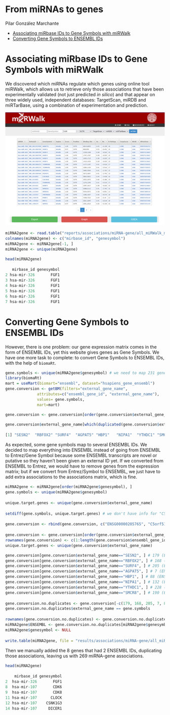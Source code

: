 From miRNAs to genes
================
Pilar González Marchante

-   <a href="#associating-mirbase-ids-to-gene-symbols-with-mirwalk"
    id="toc-associating-mirbase-ids-to-gene-symbols-with-mirwalk">Associating
    miRbase IDs to Gene Symbols with miRWalk</a>
-   <a href="#converting-gene-symbols-to-ensembl-ids"
    id="toc-converting-gene-symbols-to-ensembl-ids">Converting Gene Symbols
    to ENSEMBL IDs</a>

# Associating miRbase IDs to Gene Symbols with miRWalk

We discovered which miRNAs regulate which genes using online tool
miRWalk, which allows us to retrieve only those associations that have
been experimentally validated (not just predicted *in silico*) and that
appear on three widely used, independent databases: TargetScan, miRDB
and miRTarBase, using a combination of experimentation and prediction.

![](miRWalk.png)

``` r
miRNA2gene <- read.table("reports/associations/miRNA-gene/all_miRWalk_miRNA_Targets.txt")
colnames(miRNA2gene) <- c("mirbase_id", "genesymbol")
miRNA2gene <- miRNA2gene[-1, ]
miRNA2gene <- unique(miRNA2gene)
```

``` r
head(miRNA2gene)

   mirbase_id genesymbol
2 hsa-mir-326       FGF1
3 hsa-mir-326       FGF1
4 hsa-mir-326       FGF1
5 hsa-mir-326       FGF1
6 hsa-mir-326       FGF1
7 hsa-mir-326       FGF1
```

# Converting Gene Symbols to ENSEMBL IDs

However, there is one problem: our gene expression matrix comes in the
form of ENSEMBL IDs, yet this website gives genes as Gene Symbols. We
have one more task to complete: to convert Gene Symbols to ENSEMBL IDs,
with the help of `biomaRt`.

``` r
gene.symbols <- unique(miRNA2gene$genesymbol) # we need to map 231 genes
library(biomaRt)
mart = useMart(biomart="ensembl", dataset="hsapiens_gene_ensembl")
gene.conversion <- getBM(filters="external_gene_name",
              attributes=c("ensembl_gene_id", "external_gene_name"), 
              values= gene.symbols,
              mart=mart)
```

``` r
gene.conversion <- gene.conversion[order(gene.conversion$external_gene_name), ]
```

``` r
gene.conversion$external_gene_name[which(duplicated(gene.conversion$external_gene_name))]

[1] "SESN2"  "RBFOX2" "SURF4"  "AGPAT5" "HBP1"   "NIPA1"  "YTHDC1" "SMCR8" 
```

As expected, some gene symbols map to several ENSEMBL IDs. We decided to
map everything into ENSEMBL instead of going from ENSEMBL to Entrez/Gene
Symbol because some ENSEMBL transcripts are novel or putative so they
haven’t been given an external ID yet. If we converted from ENSEMBL to
Entrez, we would have to remove genes from the expression matrix; but if
we convert from Entrez/Symbol to ENSEMBL, we just have to add extra
associations to the associations matrix, which is fine.

``` r
miRNA2gene <- miRNA2gene[order(miRNA2gene$genesymbol), ]
gene.symbols <- unique(miRNA2gene$genesymbol)

unique.target.genes <- unique(gene.conversion$external_gene_name)

setdiff(gene.symbols, unique.target.genes) # we don't have info for "C5orf51" but this is because it's a synonym for RIMOC1, so we will have to manually add ENSG00000205765

gene.conversion <- rbind(gene.conversion, c("ENSG00000205765", "C5orf51"))

gene.conversion <- gene.conversion[order(gene.conversion$external_gene_name), ]
rownames(gene.conversion) <- c(1:length(gene.conversion$ensembl_gene_id))
unique.target.genes <- unique(gene.conversion$external_gene_name)
```

``` r
gene.conversion[gene.conversion$external_gene_name=="SESN2", ] # 179 (ENSG00000285069), 180 (ENSG00000130766)
gene.conversion[gene.conversion$external_gene_name=="RBFOX2", ] # 168 (ENSG00000277564), 169 (ENSG00000100320)
gene.conversion[gene.conversion$external_gene_name=="SURF4", ] # 205 (ENSG00000280951), 206 (ENSG00000148248)
gene.conversion[gene.conversion$external_gene_name=="AGPAT5", ] # 7 (ENSG00000284980), 8 (ENSG00000155189)
gene.conversion[gene.conversion$external_gene_name=="HBP1", ] # 88 (ENSG00000283847), 89 (ENSG00000105856)
gene.conversion[gene.conversion$external_gene_name=="NIPA1", ] # 132 (ENSG00000288478), 133 (ENSG00000170113)
gene.conversion[gene.conversion$external_gene_name=="YTHDC1", ] # 228 (ENSG00000275272), 229 (ENSG00000083896)
gene.conversion[gene.conversion$external_gene_name=="SMCR8", ] # 190 (ENSG00000283741), 191 (ENSG00000176994)

gene.conversion.no.duplicates <- gene.conversion[-c(179, 168, 205, 7, 88, 132, 228, 190), ]
gene.conversion.no.duplicates$external_gene_name == gene.symbols

rownames(gene.conversion.no.duplicates) <- gene.conversion.no.duplicates$external_gene_name
miRNA2gene$ENSEMBL <- gene.conversion.no.duplicates[miRNA2gene$genesymbol, ]$ensembl_gene_id
miRNA2gene$genesymbol <- NULL

write.table(miRNA2gene, file = "results/associations/miRNA-gene/all_miRWalk_miRNA_Targets.txt", sep = "\t", row.names = FALSE, quote = FALSE)
```

Then we manually added the 8 genes that had 2 ENSEMBL IDs, duplicating
those associations, leaving us with 269 miRNA-gene associations.

``` r
head(miRNA2gene)

    mirbase_id genesymbol
2  hsa-mir-326       FGF1
8  hsa-mir-107       CDK6
9  hsa-mir-107       CDK8
11 hsa-mir-107      CLOCK
12 hsa-mir-107    CSNK1G3
14 hsa-mir-107     DICER1 
```
